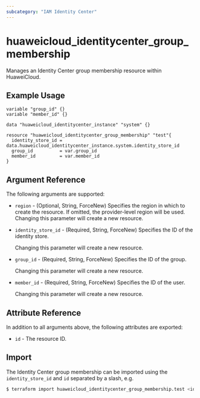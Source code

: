```yaml
---
subcategory: "IAM Identity Center"
---
```


# huaweicloud_identitycenter_group_membership

Manages an Identity Center group membership resource within HuaweiCloud.

## Example Usage

```hcl
variable "group_id" {}
variable "member_id" {}

data "huaweicloud_identitycenter_instance" "system" {}

resource "huaweicloud_identitycenter_group_membership" "test"{
  identity_store_id = data.huaweicloud_identitycenter_instance.system.identity_store_id
  group_id          = var.group_id
  member_id         = var.member_id
}
```

## Argument Reference

The following arguments are supported:

* `region` - (Optional, String, ForceNew) Specifies the region in which to create the resource.
  If omitted, the provider-level region will be used. Changing this parameter will create a new resource.

* `identity_store_id` - (Required, String, ForceNew) Specifies the ID of the identity store.

  Changing this parameter will create a new resource.

* `group_id` - (Required, String, ForceNew) Specifies the ID of the group.

  Changing this parameter will create a new resource.

* `member_id` - (Required, String, ForceNew) Specifies the ID of the user.

  Changing this parameter will create a new resource.

## Attribute Reference

In addition to all arguments above, the following attributes are exported:

* `id` - The resource ID.

## Import

The Identity Center group membership can be imported using the `identity_store_id` and `id` separated by a slash, e.g.

```bash
$ terraform import huaweicloud_identitycenter_group_membership.test <identity_store_id>/<id>
```
